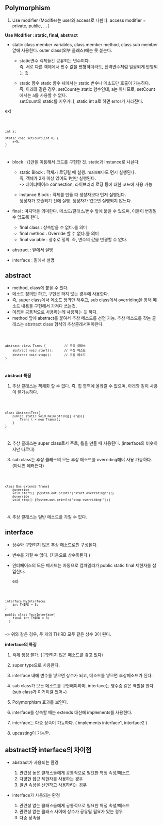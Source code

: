 ## Polymorphism 

1. Use modifier
    (Modifier는 user와 access로 나뉜다. access modifier = private, public, ... )

  **Use Modifier : static, final, abstract**
  
  * static
    class member variables, class member method, class sub member 앞에 사용한다.
    outer class(외부 클래스)에는 못 붙는다.
    
      - static변수
        객체들간 공유되는 변수이다. <br>
        즉, 서로 다른 객체에서 변수 값을 변형하더라도, 전역변수처럼 일괄되게 반영되는 것
    
      - static 함수
        static 함수 내에서는 static 변수나 메소드만 호출이 가능하다. <br>
        즉, 아래와 같은 경우, setCount는 static 함수인데, a는 아니므로, setCount에서는 a를 사용할 수 없다. <br>
        setCount의 static를 지우거나, static int a로 하면 error가 사라진다.
    
ex)

<code>

	int a;

	static void setCount(int k) {
		a=5;
 	}
    
</code>

  * block : {}만을 이용해서 코드를 구현한 것. static과 Instance로 나뉜다.
      - static Block : 객체가 로딩될 때 실행. main보다도 먼저 실행된다. <br>
                       즉, 객체가 2개 이상 있어도 1번만 실행된다. <br>
                          -> 데이터베이스 connection, 라이브러리 로딩 등에 대한 코드에 사용 가능
                          
      - instance Block : 객체를 만들 때 생성자보다 먼저 실행된다. <br>
      			 생성자가 호출되기 전에 실행. 생성자가 없으면 실행되지 않느다.

  * final : 마지막을 의미한다. 메소드/클래스/변수 앞에 붙을 수 있으며, 이들이 변경될 수 없도록 한다.
      - final class : 상속받을 수 없다.를 의미
      - final method : Override 할 수 없다.를 의미
      - final variable : 상수로 정의. 즉, 변수의 값을 변경할 수 없다.
      
  * abstract : 밑에서 설명
  
  * interface : 밑에서 설명
  
      
## abstract

  * method, class에 붙을 수 있다.
  * 메소드 정의만 하고, 구현은 하지 않는 경우에 사용한다.
  * 즉, super class에서 메소드 정의만 해주고, sub class에서 overriding을 통해 메소드 내용을 구현해서 가져다 쓰는것. 
  * 이름을 공통적으로 사용하는데 사용하는 듯 하다. 
  * method 앞에 abstract를 붙여서 추상 메소드를 선언 가능. 추상 메소드를 갖는 클래스는 abstract class 형식의 추상클래서여야한다.

<code>
	
	abstract class Trans {			// 추상 클래스
		abstract void start();		// 추상 메소드
		abstract void stop();		// 추상 메소드
	}
	
</code>
		


**abstract 특징**

  1. 추상 클래스는 객체화 할 수 없다. 즉, 힙 영역에 올라갈 수 없으며, 아래와 같이 사용이 불가능하다.
		
<code>
	
	class AbstractTest{
		public static void main(String[] args){
			Trans t = new Trans();
		}
	}
	
</code>

  2. 추상 클래스는 super class로서 주로, 틀을 만들 때 사용된다. (interface와 비슷하지만 다르다)
  
  3. sub class는 추상 클래스의 모든 추상 메소드를 overriding해야 사용 가능하다. (아니면 에러뜬다)
		
<code>
	
	class Bus extends Trans{
		@override
		void start() {System.out.println("start overriding!");}
		@override
		void stop() {System.out.println("stop overriding!");}
	
</code>

  4. 추상 클래스는 일반 메소드를 가질 수 없다.
		
## interface

  * 상수와 구현되지 않은 추상 메소드로만 구성된다.
  * 변수를 가질 수 없다. (자동으로 상수화된다.)
  * 인터페이스의 모든 메서드는 자동으로 컴파일러가 public static final 제한자를 삽입한다.

	ex)
	
<code>
	
	interface MyInterface{
		int THIRD = 3;
	}
	
	public class YourInterface{
		final int THIRD = 3;
      }
      
</code>
		-> 위와 같은 경우, 두 개의 THIRD 모두 같은 상수 3이 된다.
		
**interface의 특징**

  1. 객체 생성 불가. (구현되지 않은 메소드를 갖고 있다)
  
  2. super type으로 사용한다.
  
  3. interface 내에 변수를 넣으면 상수가 되고, 메소드를 넣으면 추상메소드가 된다.
  
  4. sub class가 모든 메소드를 구현해야하며, interface는 영수증 같은 역할을 한다. (sub class가 이거이걸 했어~)
  
  5. Polymorphism 효과를 보인다.
  
  6. interface를 상속할 때는 extends 대신에 implements를 사용한다.
  
  7. interface는 다중 상속이 가능하다. ( implements interface1, interface2 )
  
  8. upcasting이 가능핟.


## abstract와 interface의 차이점

* abstract가 사용되는 환경
	1. 관련성 높은 클래스들에게 공통적으로 필요한 특정 속성/메소드
	2. 다양한 접근 제한자를 사용하는 경우
	3. 일반 속성을 선언하고 사용하려는 경우
	
* interface가 사용되는 환경
	1. 관련성 없는 클래스들에게 공통적으로 필요한 특정 속성/메소드
	2. 관련성 없는 클래스 사이에 상수가 공유될 필요가 있는 경우
	3. 다중 상속을 
